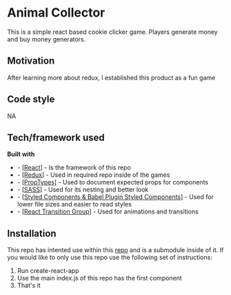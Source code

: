 # Animal Collector
This is a simple react based cookie clicker game. Players generate money and buy money generators.

## Motivation
After learning more about redux, I established this product as a fun game

## Code style
NA

## Tech/framework used
<b>Built with</b>
<ul>
<li>- [<a href="https://reactjs.org/">React</a>] - Is the framework of this repo</li>
<li>- [<a href="https://react-redux.js.org/>">Redux</a>] - Used in required repo inside of the games</li>
<li>- [<a href="https://www.npmjs.com/package/prop-types">PropTypes</a>] - Used to document expected props for components</li>
<li>- [<a href="https://www.npmjs.com/package/sass">SASS</a>] - Used for its nesting and better look</li>
<li>- [<a href="https://styled-components.com/">Styled Components & Babel Plugin Styled Components</a>] - Used for lower file sizes and easier to read styles</li>
<li>- [<a href="https://reactcommunity.org/react-transition-group/">React Transition Group</a>] - Used for animations and transitions</li>
</ul>

## Installation
This repo has intented use within this <a href="https://github.com/ZackarySantana/Resume">repo</a> and is a submodule inside of it. If you would like to only use this repo use the following set of instructions:
<ol>
<li>Run create-react-app</li>
<li>Use the main index.js of this repo has the first component</li>
<li>That's it</li>
</ol>

